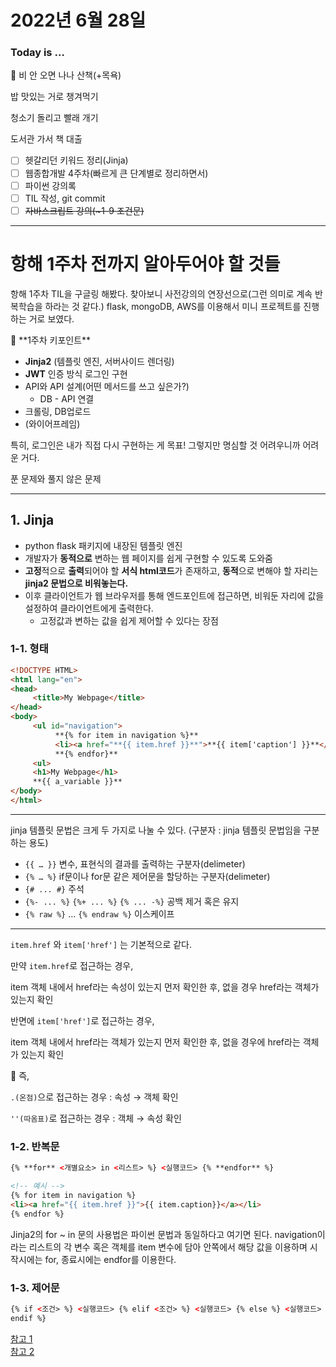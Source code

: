 # 2022년 6월 28일

### Today is …

<aside>
🍇 비 안 오면 나나 산책(+목욕)

밥 맛있는 거로 챙겨먹기

청소기 돌리고 빨래 개기

도서관 가서 책 대출

</aside>

- [ ] 헷갈리던 키워드 정리(Jinja)
- [ ] 웹종합개발 4주차(빠르게 큰 단계별로 정리하면서)
- [ ] 파이썬 강의록
- [ ] TIL 작성, git commit
- [ ] ~~자바스크립트 강의(~1-9 조건문)~~

---

# 항해 1주차 전까지 알아두어야 할 것들

항해 1주차 TIL을 구글링 해봤다. 찾아보니 사전강의의 연장선으로(그런 의미로 계속 반복학습을 하라는 것 같다.) flask, mongoDB, AWS를 이용해서 미니 프로젝트를 진행하는 거로 보였다.

<aside>
🍉 **1주차 키포인트**

- **Jinja2** (템플릿 엔진, 서버사이드 렌더링)
- **JWT** 인증 방식 로그인 구현
- API와 API 설계(어떤 메서드를 쓰고 싶은가?)
  - DB - API 연결
- 크롤링, DB업로드
- (와이어프레임)
</aside>

특히, 로그인은 내가 직접 다시 구현하는 게 목표! 그렇지만 명심할 것 어려우니까 어려운 거다.

푼 문제와 풀지 않은 문제

---

## 1. Jinja

- python flask 패키지에 내장된 템플릿 엔진
- 개발자가 **동적으로** 변하는 웹 페이지를 쉽게 구현할 수 있도록 도와줌
- **고정**적으로 **출력**되어야 할 **서식 html코드**가 존재하고, **동적**으로 변해야 할 자리는 **jinja2 문법으로 비워놓는다.**
- 이후 클라이언트가 웹 브라우저를 통해 엔드포인트에 접근하면, 비워둔 자리에 값을 설정하여 클라이언트에게 출력한다.
  - 고정값과 변하는 값을 쉽게 제어할 수 있다는 장점

### 1-1. 형태

```html
<!DOCTYPE HTML>
<html lang="en">
<head>
     <title>My Webpage</title>
</head>
<body>
     <ul id="navigation">
          **{% for item in navigation %}**
          <li><a href="**{{ item.href }}**">**{{ item['caption'] }}**</a></li>
          **{% endfor}**
     <ul>
     <h1>My Webpage</h1>
     **{{ a_variable }}**
</body>
</html>
```

---

jinja 템플릿 문법은 크게 두 가지로 나눌 수 있다. (구분자 : jinja 템플릿 문법임을 구분하는 용도)

- `{{ … }}`
  변수, 표현식의 결과를 출력하는 구분자(delimeter)
- `{% … %}`
  if문이나 for문 같은 제어문을 할당하는 구분자(delimeter)
- `{# ... #}`
  주석
- `{%- ... %}` `{%+ ... %}` `{% ... -%}`
  공백 제거 혹은 유지
- `{% raw %}` … `{% endraw %}`
  이스케이프

---

`item.href` 와 `item['href']` 는 기본적으로 같다.

만약 `item.href`로 접근하는 경우,

item 객체 내에서 href라는 속성이 있는지 먼저 확인한 후, 없을 경우 href라는 객체가 있는지 확인

반면에 `item['href']`로 접근하는 경우,

item 객체 내에서 href라는 객체가 있는지 먼저 확인한 후, 없을 경우에 href라는 객체가 있는지 확인

<aside>
🍞 즉,

`.(온점)`으로 접근하는 경우 : 속성 → 객체 확인

`''(따옴표)`로 접근하는 경우 : 객체 → 속성 확인

</aside>

### 1-2. 반복문

```html
{% **for** <개별요소> in <리스트> %} <실행코드> {% **endfor** %}
```

```html
<!-- 예시 -->
{% for item in navigation %}
<li><a href="{{ item.href }}">{{ item.caption}}</a></li>
{% endfor %}
```

Jinja2의 for ~ in 문의 사용법은 파이썬 문법과 동일하다고 여기면 된다. navigation이라는 리스트의 각 변수 혹은 객체를 item 변수에 담아 안쪽에서 해당 값을 이용하며 시작시에는 for, 종료시에는 endfor를 이용한다.

### 1-3. 제어문

```html
{% if <조건> %} <실행코드> {% elif <조건> %} <실행코드> {% else %} <실행코드> {%
endif %}
```

[참고 1](https://snacky.tistory.com/7?category=710115)  
[참고 2](https://velog.io/@sezeom/flask-jinja%EB%9E%80)
